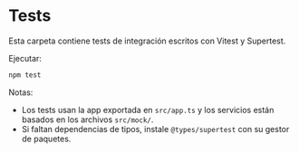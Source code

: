 # Tests

Esta carpeta contiene tests de integración escritos con Vitest y Supertest.

Ejecutar:

```bash
npm test
```

Notas:

- Los tests usan la app exportada en `src/app.ts` y los servicios están basados en los archivos `src/mock/`.
- Si faltan dependencias de tipos, instale `@types/supertest` con su gestor de paquetes.
